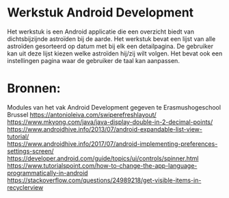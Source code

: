 # Werkstuk Android Development
Het werkstuk is een Android applicatie die een overzicht biedt van dichtsbijzijnde astroïden bij de aarde.
Het werkstuk bevat een lijst van alle astroïden gesorteerd op datum met bij elk een detailpagina.
De gebruiker kan uit deze lijst kiezen welke astroïden hij/zij wilt volgen.
Het bevat ook een instellingen pagina waar de gebruiker de taal kan aanpassen.

# Bronnen:
Modules van het vak Android Development gegeven te Erasmushogeschool Brussel
https://antonioleiva.com/swiperefreshlayout/  
https://www.mkyong.com/java/java-display-double-in-2-decimal-points/  
https://www.androidhive.info/2013/07/android-expandable-list-view-tutorial/  
https://www.androidhive.info/2017/07/android-implementing-preferences-settings-screen/ 
https://developer.android.com/guide/topics/ui/controls/spinner.html  
https://www.tutorialspoint.com/how-to-change-the-app-language-programmatically-in-android  
https://stackoverflow.com/questions/24989218/get-visible-items-in-recyclerview  
